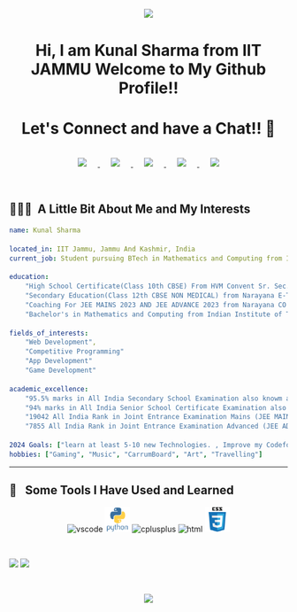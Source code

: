 <p align="center">
  <img src="https://capsule-render.vercel.app/api?type=waving&color=0:87CEEB,100:FFF1DC&text=Kunal-IIT-JMU&height=150&section=header"/>
</p>
<h1 align = "center">
  Hi, I am Kunal Sharma from IIT JAMMU Welcome to My Github Profile!!
</h1>
<h1 align="center">
  Let's Connect and have a Chat!!  💬
</h1>
<p align = "center">
<br>
<a href="https://www.instagram.com/ks_iitjmu/">
  <img height="50" src="https://upload.wikimedia.org/wikipedia/commons/2/28/Instagram_logo.png" hspace = "20"/>
</a>
<a href = "https://www.facebook.com/profile.php?id=100094096655542">
  <img height = "50" src = "https://upload.wikimedia.org/wikipedia/en/thumb/0/04/Facebook_f_logo_%282021%29.svg/512px-Facebook_f_logo_%282021%29.svg.png?20210818083032" hspace = "20"/>
</a>
<a href="https://www.linkedin.com/in/kunal-sharma-iitjammu">
  <img height="50" src="https://upload.wikimedia.org/wikipedia/commons/thumb/8/81/LinkedIn_icon.svg/2048px-LinkedIn_icon.svg.png" hspace = "20"/>
</a>
<a href = "https://codeforces.com/profile/kunal.iit.jmu">
  <img height = "50" src = "https://cdn.iconscout.com/icon/free/png-256/free-code-forces-3628695-3029920.png" hspace = "20"/>
</a>
<a href = "https://leetcode.com/kunalcoder05/">
  <img height = "50" src = "https://upload.wikimedia.org/wikipedia/commons/8/8e/LeetCode_Logo_1.png" hspace = "20"/>
</a>
</p>
<br>
<h2> 👨🏻‍💻 &nbsp;A Little Bit About Me and My Interests</h2>

```yaml
name: Kunal Sharma

located_in: IIT Jammu, Jammu And Kashmir, India
current_job: Student pursuing BTech in Mathematics and Computing from IIT Jammu

education:
    "High School Certificate(Class 10th CBSE) From HVM Convent Sr. Sec. School, Ludhiana",
    "Secondary Education(Class 12th CBSE NON MEDICAL) from Narayana E-Techno School, Ludhiana",
    "Coaching For JEE MAINS 2023 AND JEE ADVANCE 2023 from Narayana CO Sindhu Bhavan, Gurugram",
    "Bachelor's in Mathematics and Computing from Indian Institute of Technology Jammu",

fields_of_interests:
    "Web Development",
    "Competitive Programming"
    "App Development"
    "Game Development"

academic_excellence:
    "95.5% marks in All India Secondary School Examination also knowm as Class 10 Board Exams"
    "94% marks in All India Senior School Certificate Examination also known as Class 12 Board Exams"
    "19042 All India Rank in Joint Entrance Examination Mains (JEE MAINS) 2023"
    "7855 All India Rank in Joint Entrance Examination Advanced (JEE ADVANCED) 2023"

2024 Goals: ["learn at least 5-10 new Technologies. , Improve my Codeforces and Leetcode Ratings"]
hobbies: ["Gaming", "Music", "CarrumBoard", "Art", "Travelling"]
```
  
---  
<h2>🚀 &nbsp; Some Tools I Have Used and Learned </h2>
<p align="center">
<img src="https://cdn.jsdelivr.net/gh/devicons/devicon/icons/vscode/vscode-original.svg" alt="vscode" width="45" height="45"/>
<img src="https://raw.githubusercontent.com/devicons/devicon/master/icons/python/python-original-wordmark.svg" alt="python" width="45" height="45"/>
<img src="https://cdn.jsdelivr.net/gh/devicons/devicon/icons/cplusplus/cplusplus-original.svg" alt="cplusplus" width="45" height="45"/>
<img src="https://cdn.jsdelivr.net/gh/devicons/devicon/icons/html5/html5-original.svg" alt="html" width="45" height="45"/>
<img src="https://raw.githubusercontent.com/devicons/devicon/master/icons/css3/css3-original-wordmark.svg" alt="css3" width="45" height="45" />  
</p>
<br>
<p>
<picture>
  <source
    srcset="https://github-readme-stats.vercel.app/api?username=Kunal-IIT-JMU&show_icons=true&theme=light"
    media="(prefers-color-scheme: dark)"
  />
  <source
    srcset="https://github-readme-stats.vercel.app/api?username=Kunal-IIT-JMU&show_icons=true"
    media="(prefers-color-scheme: light), (prefers-color-scheme: no-preference)"
  />
  <img src="https://github-readme-stats.vercel.app/api?username=Kunal-IIT-JMU&show_icons=true" />
</picture>
<a href="https://github.com/Kunal-IIT-JMU/github-readme-stats"><img src="https://github-readme-stats.vercel.app/api/top-langs/?username=Kunal-IIT-JMU&layout=compact&theme=buefy&hide_border=true" height = "100" /></a>
</p>
<br>
<p align="center">
  <img src="https://capsule-render.vercel.app/api?type=waving&color=0:87CEEB,100:FFF1DC&text=Thank%20You!!&height=150&section=footer&fontAlignY=85"/>
</p>
